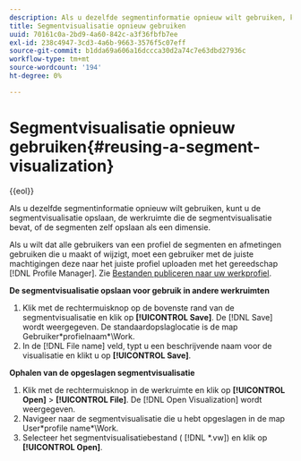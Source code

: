 ```yaml
---
description: Als u dezelfde segmentinformatie opnieuw wilt gebruiken, kunt u de segmentvisualisatie opslaan, de werkruimte die de segmentvisualisatie bevat, of de segmenten zelf opslaan als een dimensie.
title: Segmentvisualisatie opnieuw gebruiken
uuid: 70161c0a-2bd9-4a60-842c-a3f36fbfb7ee
exl-id: 238c4947-3cd3-4a6b-9663-3576f5c07eff
source-git-commit: b1dda69a606a16dccca30d2a74c7e63dbd27936c
workflow-type: tm+mt
source-wordcount: '194'
ht-degree: 0%

---
```


# Segmentvisualisatie opnieuw gebruiken{#reusing-a-segment-visualization}

{{eol}}

Als u dezelfde segmentinformatie opnieuw wilt gebruiken, kunt u de segmentvisualisatie opslaan, de werkruimte die de segmentvisualisatie bevat, of de segmenten zelf opslaan als een dimensie.

Als u wilt dat alle gebruikers van een profiel de segmenten en afmetingen gebruiken die u maakt of wijzigt, moet een gebruiker met de juiste machtigingen deze naar het juiste profiel uploaden met het gereedschap [!DNL Profile Manager]. Zie [Bestanden publiceren naar uw werkprofiel](../../../../home/c-get-started/c-admin-intrf/c-prof-mgr/t-pub-files-wkg-prof.md#task-a0106e010c834d16bd60eef4721b6af9).

**De segmentvisualisatie opslaan voor gebruik in andere werkruimten**

1. Klik met de rechtermuisknop op de bovenste rand van de segmentvisualisatie en klik op **[!UICONTROL Save]**. De [!DNL Save] wordt weergegeven. De standaardopslaglocatie is de map Gebruiker\*profielnaam*\Work.
1. In de [!DNL File name] veld, typt u een beschrijvende naam voor de visualisatie en klikt u op **[!UICONTROL Save]**.

**Ophalen van de opgeslagen segmentvisualisatie**

1. Klik met de rechtermuisknop in de werkruimte en klik op **[!UICONTROL Open]** > **[!UICONTROL File]**. De [!DNL Open Visualization] wordt weergegeven.
1. Navigeer naar de segmentvisualisatie die u hebt opgeslagen in de map User\*profile name*\Work.
1. Selecteer het segmentvisualisatiebestand ( [!DNL *.vw]) en klik op **[!UICONTROL Open]**.
